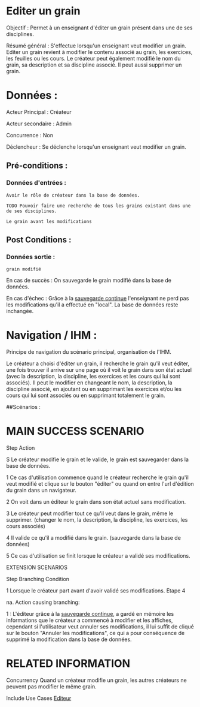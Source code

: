 # Editer un grain


Objectif : Permet à un enseignant d'éditer un grain présent dans une de ses disciplines.

Résumé général : S'effectue lorsqu'un enseignant veut modifier un grain. Editer un grain revient à modifier le contenu associé au grain, les exercices, les feuilles ou les cours. Le créateur peut également modifié le nom du grain, sa description et sa discipline associé. Il peut aussi supprimer un grain.


# Données :

Acteur Principal : Créateur

Acteur secondaire : Admin

Concurrence : Non

Déclencheur : Se déclenche lorsqu'un enseignant veut modifier un grain.



## Pré-conditions :

### Données d'entrées :

	Avoir le rôle de créateur dans la base de données.

	TODO Pouvoir faire une recherche de tous les grains existant dans une de ses disciplines.

	Le grain avant les modifications


## Post Conditions :

### Données sortie :

	grain modifié


En cas de succès : On sauvegarde le grain modifié dans la base de données.

En cas d'échec : Grâce à la [sauvegarde continue](/editeur.md) l'enseignant ne perd pas les modifications qu'il a effectué en "local". La base de données reste inchangée.


# Navigation / IHM  :

Principe de navigation du scénario principal, organisation de l'IHM.

Le créateur a choisi d'éditer un grain, il recherche le grain qu'il veut éditer, une fois trouver il arrive sur une page où il voit le grain dans son état actuel (avec la description, la discipline, les exercices et les cours qui lui sont associés). Il peut le modifier en changeant le nom, la description, la discipline associé, en ajoutant ou en supprimant les exercices et/ou les cours qui lui sont associés ou en supprimant totalement le grain.


##Scénarios :

# MAIN SUCCESS SCENARIO

Step    Action

S    Le créateur modifie le grain et le valide, le grain est sauvegarder dans la base de données.

1    Ce cas d'utilisation commence quand le créateur recherche le grain qu'il veut modifié et clique sur le bouton "éditer" ou quand on entre l'url d'édition du grain dans un navigateur.

2    On voit dans un éditeur le grain dans son état actuel sans modification.

3    Le créateur peut modifier tout ce qu'il veut dans le grain, même le supprimer. (changer le nom, la description, la discipline, les exercices, les cours associés)

4    Il valide ce qu'il a modifié dans le grain. (sauvegarde dans la base de données)

5    Ce cas d'utilisation se finit lorsque le créateur a validé ses modifications.


EXTENSION SCENARIOS

Step    Branching Condition

1	 Lorsque le créateur part avant d'avoir validé ses modifications. Etape 4

na.  Action causing branching:

1 : L'éditeur grâce à la [sauvegarde continue](/editeur.md), a gardé en mémoire les informations que le créateur a commencé à modifier et les affiches, cependant si l'utilisateur veut annuler ses modifications, il lui suffit de cliqué sur le bouton "Annuler les modifications", ce qui a pour conséquence de supprimé la modification dans la base de données.


# RELATED INFORMATION

Concurrency    Quand un créateur modifie un grain, les autres créateurs ne peuvent pas modifier le même grain.

Include Use Cases    [Editeur](/editeur.md)
 

<!--- 
Author : Raphael
Validator :
-->


